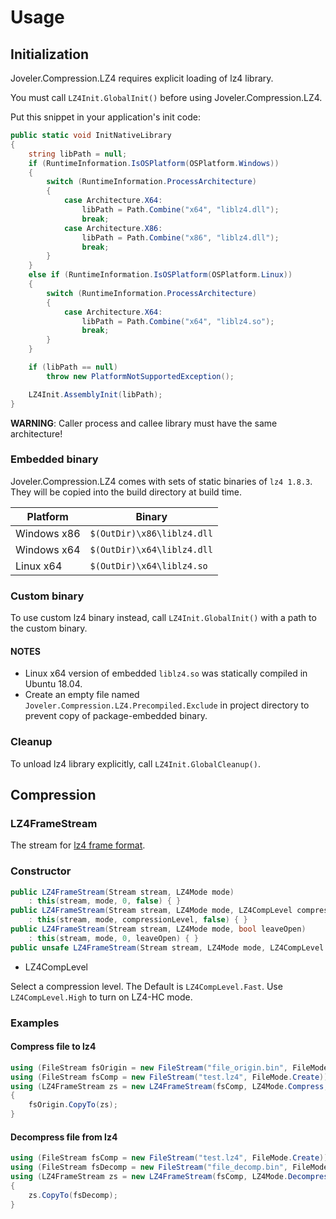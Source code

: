 # Usage

## Initialization

Joveler.Compression.LZ4 requires explicit loading of lz4 library.

You must call `LZ4Init.GlobalInit()` before using Joveler.Compression.LZ4.

Put this snippet in your application's init code:

```csharp
public static void InitNativeLibrary
{
    string libPath = null;
    if (RuntimeInformation.IsOSPlatform(OSPlatform.Windows))
    {
        switch (RuntimeInformation.ProcessArchitecture)
        {
            case Architecture.X64:
                libPath = Path.Combine("x64", "liblz4.dll");
                break;
            case Architecture.X86:
                libPath = Path.Combine("x86", "liblz4.dll");
                break;
        }
    }
    else if (RuntimeInformation.IsOSPlatform(OSPlatform.Linux))
    {
        switch (RuntimeInformation.ProcessArchitecture)
        {
            case Architecture.X64:
                libPath = Path.Combine("x64", "liblz4.so");
                break;
        }
    }

    if (libPath == null)
        throw new PlatformNotSupportedException();

    LZ4Init.AssemblyInit(libPath);
}
```

**WARNING**: Caller process and callee library must have the same architecture!

### Embedded binary

Joveler.Compression.LZ4 comes with sets of static binaries of `lz4 1.8.3`.  
They will be copied into the build directory at build time.

| Platform    | Binary                     |
|-------------|----------------------------|
| Windows x86 | `$(OutDir)\x86\liblz4.dll` |
| Windows x64 | `$(OutDir)\x64\liblz4.dll` |
| Linux x64   | `$(OutDir)\x64\liblz4.so`  |

### Custom binary

To use custom lz4 binary instead, call `LZ4Init.GlobalInit()` with a path to the custom binary.

#### NOTES

- Linux x64 version of embedded `liblz4.so` was statically compiled in Ubuntu 18.04.
- Create an empty file named `Joveler.Compression.LZ4.Precompiled.Exclude` in project directory to prevent copy of package-embedded binary.

### Cleanup

To unload lz4 library explicitly, call `LZ4Init.GlobalCleanup()`.

## Compression

### LZ4FrameStream

The stream for [lz4 frame format](https://github.com/lz4/lz4/blob/dev/doc/lz4_Frame_format.md).

### Constructor

```csharp
public LZ4FrameStream(Stream stream, LZ4Mode mode)
    : this(stream, mode, 0, false) { }
public LZ4FrameStream(Stream stream, LZ4Mode mode, LZ4CompLevel compressionLevel)
    : this(stream, mode, compressionLevel, false) { }
public LZ4FrameStream(Stream stream, LZ4Mode mode, bool leaveOpen)
    : this(stream, mode, 0, leaveOpen) { }
public unsafe LZ4FrameStream(Stream stream, LZ4Mode mode, LZ4CompLevel compressionLevel, bool leaveOpen)
```

- LZ4CompLevel

Select a compression level. The Default is `LZ4CompLevel.Fast`. Use `LZ4CompLevel.High` to turn on LZ4-HC mode.

### Examples

#### Compress file to lz4

```csharp
using (FileStream fsOrigin = new FileStream("file_origin.bin", FileMode.Open))
using (FileStream fsComp = new FileStream("test.lz4", FileMode.Create))
using (LZ4FrameStream zs = new LZ4FrameStream(fsComp, LZ4Mode.Compress, LZ4CompLevel.Default))
{
    fsOrigin.CopyTo(zs);
}
```

#### Decompress file from lz4

```csharp
using (FileStream fsComp = new FileStream("test.lz4", FileMode.Create))
using (FileStream fsDecomp = new FileStream("file_decomp.bin", FileMode.Open))
using (LZ4FrameStream zs = new LZ4FrameStream(fsComp, LZ4Mode.Decompress))
{
    zs.CopyTo(fsDecomp);
}
```
